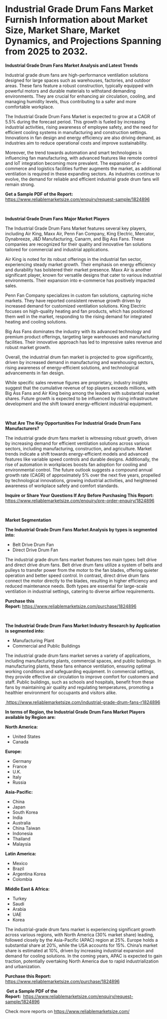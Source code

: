 <p><h1>Industrial Grade Drum Fans Market Furnish Information about Market Size, Market Share, Market Dynamics, and Projections Spanning from 2025 to 2032.</h1></p><p><strong>Industrial Grade Drum Fans Market Analysis and Latest Trends</strong></p>
<p><p>Industrial grade drum fans are high-performance ventilation solutions designed for large spaces such as warehouses, factories, and outdoor areas. These fans feature a robust construction, typically equipped with powerful motors and durable materials to withstand demanding environments. They are crucial for enhancing air circulation, cooling, and managing humidity levels, thus contributing to a safer and more comfortable workplace.</p><p>The Industrial Grade Drum Fans Market is expected to grow at a CAGR of 5.5% during the forecast period. This growth is fueled by increasing industrial activities, rising awareness of employee safety, and the need for efficient cooling systems in manufacturing and construction settings. Innovations in fan design and energy efficiency are also driving demand, as industries aim to reduce operational costs and improve sustainability. </p><p>Moreover, the trend towards automation and smart technologies is influencing fan manufacturing, with advanced features like remote control and IoT integration becoming more prevalent. The expansion of e-commerce and logistics facilities further augments the market, as additional ventilation is required in these expanding sectors. As industries continue to evolve, the demand for reliable and efficient industrial grade drum fans will remain strong.</p></p>
<p><strong>Get a Sample PDF of the Report:&nbsp;</strong> <a href="https://www.reliablemarketsize.com/enquiry/request-sample/1824896?utm_campaign=3508&utm_medium=2&utm_source=Github&utm_content=ia&utm_term=12042025&utm_id=industrial-grade-drum-fans">https://www.reliablemarketsize.com/enquiry/request-sample/1824896</a></p>
<p>&nbsp;</p>
<p><strong>Industrial Grade Drum Fans Major Market Players</strong></p>
<p><p>The Industrial Grade Drum Fans Market features several key players, including Air King, Maxx Air, Penn Fan Company, King Electric, Mercator, Dynabreeze, J&D Manufacturing, Canarm, and Big Ass Fans. These companies are recognized for their quality and innovative fan solutions tailored for commercial and industrial applications.</p><p>Air King is noted for its robust offerings in the industrial fan sector, experiencing steady market growth. Their emphasis on energy efficiency and durability has bolstered their market presence. Maxx Air is another significant player, known for versatile designs that cater to various industrial environments. Their expansion into e-commerce has positively impacted sales.</p><p>Penn Fan Company specializes in custom fan solutions, capturing niche markets. They have reported consistent revenue growth driven by increased demand for customized ventilation solutions. King Electric focuses on high-quality heating and fan products, which has positioned them well in the market, responding to the rising demand for integrated heating and cooling solutions.</p><p>Big Ass Fans dominates the industry with its advanced technology and premium product offerings, targeting large warehouses and manufacturing facilities. Their innovative approach has led to impressive sales revenue and robust market growth. </p><p>Overall, the industrial drum fan market is projected to grow significantly, driven by increased demand in manufacturing and warehousing sectors, rising awareness of energy-efficient solutions, and technological advancements in fan design.</p><p>While specific sales revenue figures are proprietary, industry insights suggest that the cumulative revenue of top players exceeds millions, with Big Ass Fans and Air King being among the leaders with substantial market shares. Future growth is expected to be influenced by rising infrastructure development and the shift toward energy-efficient industrial equipment.</p></p>
<p>&nbsp;</p>
<p><strong>What Are The Key Opportunities For Industrial Grade Drum Fans Manufacturers?</strong></p>
<p><p>The industrial grade drum fans market is witnessing robust growth, driven by increasing demand for efficient ventilation solutions across various sectors, including manufacturing, construction, and agriculture. Market trends indicate a shift towards energy-efficient models and advanced features like variable speed controls and durable designs. Additionally, the rise of automation in workplaces boosts fan adoption for cooling and environmental control. The future outlook suggests a compound annual growth rate (CAGR) of approximately 5% over the next five years, propelled by technological innovations, growing industrial activities, and heightened awareness of workplace safety and comfort standards.</p></p>
<p><strong>Inquire or Share Your Questions If Any Before Purchasing This Report:</strong> <a href="https://www.reliablemarketsize.com/enquiry/pre-order-enquiry/1824896?utm_campaign=3508&utm_medium=2&utm_source=Github&utm_content=ia&utm_term=12042025&utm_id=industrial-grade-drum-fans">https://www.reliablemarketsize.com/enquiry/pre-order-enquiry/1824896</a></p>
<p>&nbsp;</p>
<p><strong>Market Segmentation</strong></p>
<p><strong>The Industrial Grade Drum Fans Market Analysis by types is segmented into:</strong></p>
<p><ul><li>Belt Drive Drum Fan</li><li>Direct Drive Drum Fan</li></ul></p>
<p><p>The industrial grade drum fans market features two main types: belt drive and direct drive drum fans. Belt drive drum fans utilize a system of belts and pulleys to transfer power from the motor to the fan blades, offering quieter operation and better speed control. In contrast, direct drive drum fans connect the motor directly to the blades, resulting in higher efficiency and reduced maintenance needs. Both types are essential for large-scale ventilation in industrial settings, catering to diverse airflow requirements.</p></p>
<p><strong>Purchase this Report:&nbsp;</strong><a href="https://www.reliablemarketsize.com/purchase/1824896?utm_campaign=3508&utm_medium=2&utm_source=Github&utm_content=ia&utm_term=12042025&utm_id=industrial-grade-drum-fans">https://www.reliablemarketsize.com/purchase/1824896</a></p>
<p>&nbsp;</p>
<p><strong>The Industrial Grade Drum Fans Market Industry Research by Application is segmented into:</strong></p>
<p><ul><li>Manufacturing Plant</li><li>Commercial and Public Buildings</li></ul></p>
<p><p>The industrial grade drum fans market serves a variety of applications, including manufacturing plants, commercial spaces, and public buildings. In manufacturing plants, these fans enhance ventilation, ensuring optimal working conditions and safeguarding equipment. In commercial settings, they provide effective air circulation to improve comfort for customers and staff. Public buildings, such as schools and hospitals, benefit from these fans by maintaining air quality and regulating temperatures, promoting a healthier environment for occupants and visitors alike.</p></p>
<p><a href="https://www.reliablemarketsize.com/industrial-grade-drum-fans-r1824896?utm_campaign=3508&utm_medium=2&utm_source=Github&utm_content=ia&utm_term=12042025&utm_id=industrial-grade-drum-fans">&nbsp;https://www.reliablemarketsize.com/industrial-grade-drum-fans-r1824896</a></p>
<p><strong>In terms of Region, the Industrial Grade Drum Fans Market Players available by Region are:</strong></p>
<p>
    <p> <strong> North America: </strong>
        <ul>
            <li>United States</li>
            <li>Canada</li>
        </ul>
        </p> 
    <p> <strong> Europe: </strong>
        <ul>
            <li>Germany</li>
            <li>France</li>
            <li>U.K.</li>
            <li>Italy</li>
            <li>Russia</li>
        </ul>
        </p> 
    <p> <strong> Asia-Pacific: </strong>
        <ul>
            <li>China</li>
            <li>Japan</li>
            <li>South Korea</li>
            <li>India</li>
            <li>Australia</li>
            <li>China Taiwan</li>
            <li>Indonesia</li>
            <li>Thailand</li>
            <li>Malaysia</li>
        </ul>
        </p> 
    <p> <strong> Latin America: </strong>
        <ul>
            <li>Mexico</li>
            <li>Brazil</li>
            <li>Argentina Korea</li>
            <li>Colombia</li>
        </ul>
        </p> 
    <p> <strong> Middle East & Africa: </strong>
        <ul>
            <li>Turkey</li>
            <li>Saudi</li>
            <li>Arabia</li>
            <li>UAE</li>
            <li>Korea</li>
        </ul>
    </p>
    </p>
<p><p>The industrial-grade drum fans market is experiencing significant growth across various regions, with North America (30% market share) leading, followed closely by the Asia-Pacific (APAC) region at 25%. Europe holds a substantial share at 20%, while the USA accounts for 15%. China’s market share is estimated at 10%, driven by increasing industrial expansion and demand for cooling solutions. In the coming years, APAC is expected to gain traction, potentially overtaking North America due to rapid industrialization and urbanization.</p></p>
<p><strong>Purchase this Report: </strong><a href="https://www.reliablemarketsize.com/purchase/1824896?utm_campaign=3508&utm_medium=2&utm_source=Github&utm_content=ia&utm_term=12042025&utm_id=industrial-grade-drum-fans">https://www.reliablemarketsize.com/purchase/1824896</a></p>
<p>&nbsp;<strong>Get a Sample PDF of the Report:&nbsp;&nbsp;</strong><a href="https://www.reliablemarketsize.com/enquiry/request-sample/1824896?utm_campaign=3508&utm_medium=2&utm_source=Github&utm_content=ia&utm_term=12042025&utm_id=industrial-grade-drum-fans">https://www.reliablemarketsize.com/enquiry/request-sample/1824896</a></p>
<p><strong></strong></p>
<p>Check more reports on <a href="https://www.reliablemarketsize.com/?utm_campaign=3508&utm_medium=2&utm_source=Github&utm_content=ia&utm_term=12042025&utm_id=industrial-grade-drum-fans">https://www.reliablemarketsize.com/</a></p>